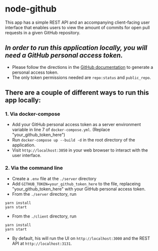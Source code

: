 # node-github

This app has a simple REST API and an accompanying client-facing user
interface that enables users to view the amount of commits for open pull requests
in a given GitHub repository.

## _In order to run this application locally, you will need a GitHub personal access token._

- Please follow the directions in the [GitHub documentation](https://docs.github.com/en/authentication/keeping-your-account-and-data-secure/creating-a-personal-access-token) to generate a personal access token.
- The only token permissions needed are `repo:status` and `public_repo`.

## There are a couple of different ways to run this app locally:

### 1. Via docker-compose

- Add your GitHub personal access token as a server environment variable in line 7 of `docker-compose.yml`. (Replace "your_github_token_here")
- Run `docker-compose up --build -d` in the root directory of the application.
- Visit `http://localhost:3050` in your web browser to interact with the user interface.

### 2. Via the command line

- Create a `.env` file at the `./server` directory
- Add `GITHUB_TOKEN=your_github_token_here` to the file, replaceing "your_github_token_here" with your GitHub personal access token.
- From the `./server` directory, run

```
yarn install
yarn start
```

- From the `./client` directory, run

```
yarn install
yarn start
```

- By default, his will run the UI on `http://localhost:3000` and the REST API at `http://localhost:3131`.
